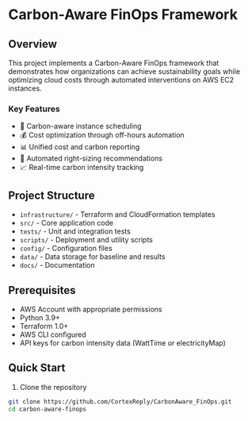 # Carbon-Aware FinOps Framework

## Overview
This project implements a Carbon-Aware FinOps framework that demonstrates how organizations can achieve sustainability goals while optimizing cloud costs through automated interventions on AWS EC2 instances.

### Key Features
- 🌱 Carbon-aware instance scheduling
- 💰 Cost optimization through off-hours automation
- 📊 Unified cost and carbon reporting
- 🔄 Automated right-sizing recommendations
- 📈 Real-time carbon intensity tracking

## Project Structure
- `infrastructure/` - Terraform and CloudFormation templates
- `src/` - Core application code
- `tests/` - Unit and integration tests
- `scripts/` - Deployment and utility scripts
- `config/` - Configuration files
- `data/` - Data storage for baseline and results
- `docs/` - Documentation

## Prerequisites
- AWS Account with appropriate permissions
- Python 3.9+
- Terraform 1.0+
- AWS CLI configured
- API keys for carbon intensity data (WattTime or electricityMap)

## Quick Start

1. Clone the repository
```bash
git clone https://github.com/CortexReply/CarbonAware_FinOps.git
cd carbon-aware-finops